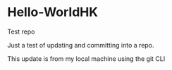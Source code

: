 # Hello-WorldHK
Test repo

Just a test of updating and committing into a repo.

This update is from my local machine using the git CLI
